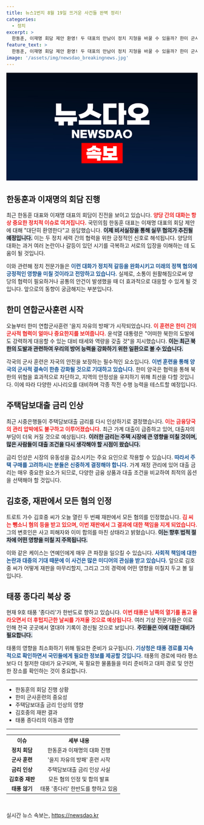 ```yaml
---
title: 뉴스1번지 8월 19일 뜨거운 사건들 완벽 정리!
categories:
  - 정치
excerpt: >
  한동훈, 이재명 회담 제안 환영! 두 대표의 만남이 정치 지형을 바꿀 수 있을까? 한미 군사훈련 및 주담대 금리 인상 소식도 함께 전해진 가운데, 태풍 종다리의 위협이 다가온다. 클릭하고 자세한 내용을 확인해보세요!
feature_text: >
  한동훈, 이재명 회담 제안 환영! 두 대표의 만남이 정치 지형을 바꿀 수 있을까? 한미 군사훈련 및 주담대 금리 인상 소식도 함께 전해진 가운데, 태풍 종다리의 위협이 다가온다. 클릭하고 자세한 내용을 확인해보세요!
image: '/assets/img/newsdao_breakingnews.jpg'
---
```


<p><img src="/assets/img/newsdao_breakingnews.jpg" alt="koreaapp 속보" /></p>

<h2 data-ke-size="size26">한동훈과 이재명의 회담 진행</h2>

<p data-ke-size="size16">최근 한동훈 대표와 이재명 대표의 회담이 진전을 보이고 있습니다. <b><span style="color: #ee2323;">양당 간의 대화는 항상 중요한 정치적 이슈로 여겨집니다.</span></b> 국민의힘 한동훈 대표는 이재명 대표의 회담 제안에 대해 "대단히 환영한다"고 응답했습니다. <b><span style="background-color: #21538527;">이제 비서실장을 통해 실무 협의가 추진될 예정입니다.</span></b> 이는 두 정치 세력 간의 협력을 위한 긍정적인 신호로 해석됩니다. 양당의 대화는 과거 여러 논란이나 갈등이 있던 시기를 극복하고 서로의 입장을 이해하는 데 도움이 될 것입니다.</p>

<p data-ke-size="size16">이와 관련해 정치 전문가들은 <b><span style="color: #1a5490;">이런 대화가 정치적 갈등을 완화시키고 미래의 정책 협의에 긍정적인 영향을 미칠 것이라고 전망하고 있습니다.</span></b> 실제로, 소통이 원활해짐으로써 양당의 협력이 필요하거나 공통의 안건이 발생했을 때 더 효과적으로 대응할 수 있게 될 것입니다. 앞으로의 동향이 궁금해지는 부분입니다.</p>

<h2 data-ke-size="size26">한미 연합군사훈련 시작</h2>

<p data-ke-size="size16">오늘부터 한미 연합군사훈련 '을지 자유의 방패'가 시작되었습니다. <b><span style="color: #ee2323;">이 훈련은 한미 간의 군사적 협력이 얼마나 중요한지를 보여줍니다.</span></b> 윤석열 대통령은 "어떠한 북한의 도발에도 강력하게 대응할 수 있는 대비 태세와 역량을 갖출 것"을 지시했습니다. <b><span style="background-color: #21538527;">이는 최근 북한의 도발과 관련하여 우리의 방어 능력을 강화하기 위한 일환으로 볼 수 있습니다.</span></b></p>

<p data-ke-size="size16">각국의 군사 훈련은 자국의 안전을 보장하는 필수적인 요소입니다. <b><span style="color: #1a5490;">이번 훈련을 통해 양국의 군사적 결속이 한층 강화될 것으로 기대하고 있습니다.</span></b> 한미 양국은 협력을 통해 북한의 위협을 효과적으로 차단하고, 지역의 안정성을 유지하기 위해 최선을 다할 것입니다. 이에 따라 다양한 시나리오를 대비하며 각종 작전 수행 능력을 테스트할 예정입니다.</p>

<h2 data-ke-size="size26">주택담보대출 금리 인상</h2>

<p data-ke-size="size16">최근 시중은행들이 주택담보대출 금리를 다시 인상하기로 결정했습니다. <b><span style="color: #ee2323;">이는 금융당국의 관리 압박에도 불구하고 이루어졌습니다.</span></b> 최근 가계 대출이 급증하고 있어, 대출자의 부담이 더욱 커질 것으로 예상됩니다. <b><span style="background-color: #21538527;">이러한 금리는 주택 시장에 큰 영향을 미칠 것이며, 많은 사람들이 대출 조건을 다시 생각해야 할 시점이 왔습니다.</span></b></p>

<p data-ke-size="size16">금리 인상은 시장의 유동성을 감소시키는 주요 요인으로 작용할 수 있습니다. <b><span style="color: #1a5490;">따라서 주택 구매를 고려하시는 분들은 신중하게 결정해야 합니다.</span></b> 가계 재정 관리에 있어 대출 금리는 매우 중요한 요소가 되므로, 다양한 금융 상품과 대출 조건을 비교하여 최적의 옵션을 선택해야 할 것입니다.</p>

<h2 data-ke-size="size26">김호중, 재판에서 모든 혐의 인정</h2>

<p data-ke-size="size16">트로트 가수 김호중 씨가 오늘 열린 두 번째 재판에서 모든 혐의를 인정했습니다. <b><span style="color: #ee2323;">김 씨는 뺑소니 혐의 등을 받고 있으며, 이번 재판에서 그 결과에 대한 책임을 지게 되었습니다.</span></b> 그의 변호인은 사고 피해자와 이미 합의를 마친 상태라고 밝혔습니다. <b><span style="background-color: #21538527;">이는 향후 법적 절차에 어떤 영향을 미칠 지 주목됩니다.</span></b></p>

<p data-ke-size="size16">이와 같은 케이스는 연예인에게 매우 큰 파장을 일으킬 수 있습니다. <b><span style="color: #1a5490;">사회적 책임에 대한 논란과 대중의 기대 때문에 이 사건은 많은 미디어의 관심을 받고 있습니다.</span></b> 앞으로 김호중 씨가 어떻게 재판을 마무리할지, 그리고 그의 경력에 어떤 영향을 미칠지 두고 볼 일입니다.</p>

<h2 data-ke-size="size26">태풍 종다리 북상 중</h2>

<p data-ke-size="size16">현재 9호 태풍 '종다리'가 한반도로 향하고 있습니다. <b><span style="color: #ee2323;">이번 태풍은 남쪽의 열기를 품고 올라오면서 더 후텁지근한 날씨를 가져올 것으로 예상됩니다.</span></b> 여러 기상 전문가들은 이로 인해 전국 곳곳에서 열대야 기록이 경신될 것으로 보입니다. <b><span style="background-color: #21538527;">주민들은 이에 대한 대비가 필요합니다.</span></b></p>

<p data-ke-size="size16">태풍의 영향을 최소화하기 위해 필요한 준비가 요구됩니다. <b><span style="color: #1a5490;">기상청은 태풍 경로를 지속적으로 확인하면서 국민들에게 필요한 정보를 제공할 것입니다.</span></b> 태풍의 경로에 따라 평소보다 더 철저한 대비가 요구되며, 꼭 필요한 물품들을 미리 준비하고 대피 경로 및 안전한 장소를 확인하는 것이 중요합니다.</p>

<hr>

<ul>
    <li>한동훈의 회담 진행 상황</li>
    <li>한미 군사훈련의 중요성</li>
    <li>주택담보대출 금리 인상의 영향</li>
    <li>김호중의 재판 결과</li>
    <li>태풍 종다리의 이동과 영향</li>
</ul>

<hr>

<table style="width: 100%; border-collapse: collapse;">
    <tr>
        <th style="text-align: center; height: 17px;"><b>이슈</b></th>
        <th style="text-align: center; height: 17px;"><b>세부 내용</b></th>
    </tr>
    <tr>
        <td style="text-align: center; height: 17px;"><b>정치 회담</b></td>
        <td style="text-align: center; height: 17px;">한동훈과 이재명의 대화 진행</td>
    </tr>
    <tr>
        <td style="text-align: center; height: 17px;"><b>군사 훈련</b></td>
        <td style="text-align: center; height: 17px;">'을지 자유의 방패' 훈련 시작</td>
    </tr>
    <tr>
        <td style="text-align: center; height: 17px;"><b>금리 인상</b></td>
        <td style="text-align: center; height: 17px;">주택담보대출 금리 인상 사실</td>
    </tr>
    <tr>
        <td style="text-align: center; height: 17px;"><b>김호중 재판</b></td>
        <td style="text-align: center; height: 17px;">모든 혐의 인정 및 합의 발표</td>
    </tr>
    <tr>
        <td style="text-align: center; height: 17px;"><b>태풍 않기</b></td>
        <td style="text-align: center; height: 17px;">태풍 '종다리' 한반도를 향하고 있음</td>
    </tr>
</table>

<p data-ke-size="size16">&nbsp;</p>
실시간 뉴스 속보는, <a href="https://newsdao.kr" rel="dofollow">https://newsdao.kr</a>


